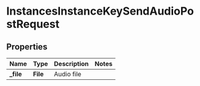 

# InstancesInstanceKeySendAudioPostRequest


## Properties

| Name | Type | Description | Notes |
|------------ | ------------- | ------------- | -------------|
|**_file** | **File** | Audio file |  |



